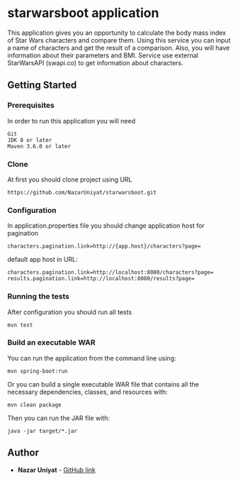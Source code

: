 # starwarsboot application

This application gives you an opportunity to calculate the body mass index of Star Wars characters and compare them. Using this service you can input a name of characters and get the result of a comparison. Also, you will have information about their parameters and BMI. Service use external StarWarsAPI (swapi.co) to get information about characters.
## Getting Started

### Prerequisites

In order to run this application you will need

```
Git
JDK 8 or later
Maven 3.6.0 or later
```

### Clone

At first you should clone project using URL

```
https://github.com/NazarUniyat/starwarsboot.git
```

### Configuration

In application.properties file you should change application host for pagination 

```
characters.pagination.link=http://{app.host}/characters?page=
```
default app host in URL:
```
characters.pagination.link=http://localhost:8080/characters?page=
results.pagination.link=http://localhost:8080/results?page=
```

### Running the tests

After configuration you should run all tests
```
mvn test
```

### Build an executable WAR

You can run the application from the command line using:

```
mvn spring-boot:run
```
Or you can build a single executable WAR file that contains all the necessary dependencies, classes, and resources with:
```
mvn clean package
```
Then you can run the JAR file with:
```
java -jar target/*.jar
```

## Author

* **Nazar Uniyat** - [GitHub link](https://github.com/NazarUniyat)

